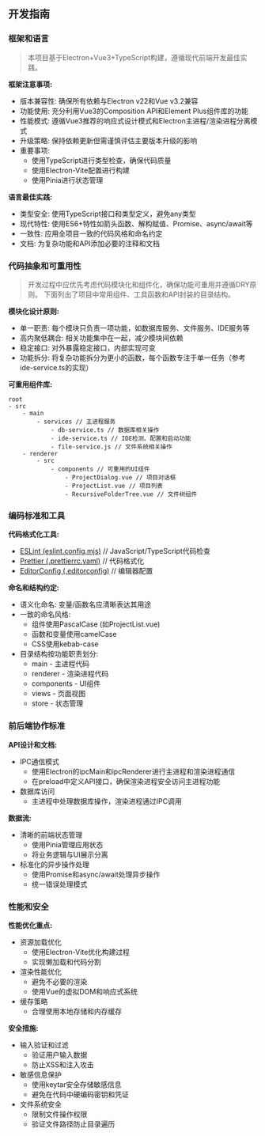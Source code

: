 ## 开发指南

### 框架和语言
> 本项目基于Electron+Vue3+TypeScript构建，遵循现代前端开发最佳实践。

**框架注意事项:**
- 版本兼容性: 确保所有依赖与Electron v22和Vue v3.2兼容
- 功能使用: 充分利用Vue3的Composition API和Element Plus组件库的功能
- 性能模式: 遵循Vue3推荐的响应式设计模式和Electron主进程/渲染进程分离模式
- 升级策略: 保持依赖更新但需谨慎评估主要版本升级的影响
- 重要事项:
	* 使用TypeScript进行类型检查，确保代码质量
	* 使用Electron-Vite配置进行构建
	* 使用Pinia进行状态管理

**语言最佳实践:**
- 类型安全: 使用TypeScript接口和类型定义，避免any类型
- 现代特性: 使用ES6+特性如箭头函数、解构赋值、Promise、async/await等
- 一致性: 应用全项目一致的代码风格和命名约定
- 文档: 为复杂功能和API添加必要的注释和文档

### 代码抽象和可重用性
> 开发过程中应优先考虑代码模块化和组件化，确保功能可重用并遵循DRY原则。
> 下面列出了项目中常用组件、工具函数和API封装的目录结构。

**模块化设计原则:**
- 单一职责: 每个模块只负责一项功能，如数据库服务、文件服务、IDE服务等
- 高内聚低耦合: 相关功能集中在一起，减少模块间依赖
- 稳定接口: 对外暴露稳定接口，内部实现可变
- 功能拆分: 将复杂功能拆分为更小的函数，每个函数专注于单一任务（参考ide-service.ts的实现）

**可重用组件库:**
```
root
- src
    - main
        - services // 主进程服务
            - db-service.ts // 数据库相关操作
            - ide-service.ts // IDE检测、配置和启动功能
            - file-service.js // 文件系统相关操作
    - renderer
        - src
            - components // 可重用的UI组件
                - ProjectDialog.vue // 项目对话框
                - ProjectList.vue // 项目列表
                - RecursiveFolderTree.vue // 文件树组件
```

### 编码标准和工具
**代码格式化工具:**
- [ESLint (eslint.config.mjs)](#) // JavaScript/TypeScript代码检查
- [Prettier (.prettierrc.yaml)](#) // 代码格式化
- [EditorConfig (.editorconfig)](#) // 编辑器配置

**命名和结构约定:**
- 语义化命名: 变量/函数名应清晰表达其用途
- 一致的命名风格:
  * 组件使用PascalCase (如ProjectList.vue)
  * 函数和变量使用camelCase
  * CSS使用kebab-case
- 目录结构按功能职责划分:
  * main - 主进程代码
  * renderer - 渲染进程代码
  * components - UI组件
  * views - 页面视图
  * store - 状态管理

### 前后端协作标准
**API设计和文档:**
- IPC通信模式
	* 使用Electron的ipcMain和ipcRenderer进行主进程和渲染进程通信
	* 在preload中定义API接口，确保渲染进程安全访问主进程功能
- 数据库访问
	* 主进程中处理数据库操作，渲染进程通过IPC调用

**数据流:**
- 清晰的前端状态管理
	* 使用Pinia管理应用状态
	* 将业务逻辑与UI展示分离
- 标准化的异步操作处理
	* 使用Promise和async/await处理异步操作
	* 统一错误处理模式

### 性能和安全
**性能优化重点:**
- 资源加载优化
	* 使用Electron-Vite优化构建过程
	* 实现懒加载和代码分割
- 渲染性能优化
	* 避免不必要的渲染
	* 使用Vue的虚拟DOM和响应式系统
- 缓存策略
	* 合理使用本地存储和内存缓存

**安全措施:**
- 输入验证和过滤
	* 验证用户输入数据
	* 防止XSS和注入攻击
- 敏感信息保护
	* 使用keytar安全存储敏感信息
	* 避免在代码中硬编码密钥和凭证
- 文件系统安全
	* 限制文件操作权限
	* 验证文件路径防止目录遍历

